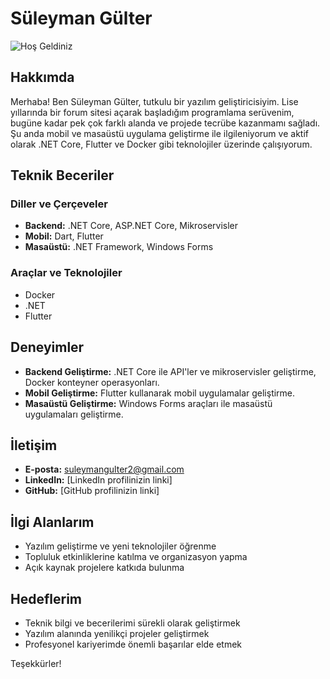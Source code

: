 # Süleyman Gülter

![Hoş Geldiniz](https://media.giphy.com/media/mpnijcWZLhDy5PMRjs/giphy.gif)

## Hakkımda
Merhaba! Ben Süleyman Gülter, tutkulu bir yazılım geliştiricisiyim. Lise yıllarında bir forum sitesi açarak başladığım programlama serüvenim, bugüne kadar pek çok farklı alanda ve projede tecrübe kazanmamı sağladı. Şu anda mobil ve masaüstü uygulama geliştirme ile ilgileniyorum ve aktif olarak .NET Core, Flutter ve Docker gibi teknolojiler üzerinde çalışıyorum.

## Teknik Beceriler

### Diller ve Çerçeveler
- **Backend:** .NET Core, ASP.NET Core, Mikroservisler
- **Mobil:** Dart, Flutter
- **Masaüstü:** .NET Framework, Windows Forms

### Araçlar ve Teknolojiler
- Docker
- .NET
- Flutter

## Deneyimler
- **Backend Geliştirme:** .NET Core ile API'ler ve mikroservisler geliştirme, Docker konteyner operasyonları.
- **Mobil Geliştirme:** Flutter kullanarak mobil uygulamalar geliştirme.
- **Masaüstü Geliştirme:** Windows Forms araçları ile masaüstü uygulamaları geliştirme.

## İletişim
- **E-posta:** suleymangulter2@gmail.com
- **LinkedIn:** [LinkedIn profilinizin linki]
- **GitHub:** [GitHub profilinizin linki]

## İlgi Alanlarım
- Yazılım geliştirme ve yeni teknolojiler öğrenme
- Topluluk etkinliklerine katılma ve organizasyon yapma
- Açık kaynak projelere katkıda bulunma

## Hedeflerim
- Teknik bilgi ve becerilerimi sürekli olarak geliştirmek
- Yazılım alanında yenilikçi projeler geliştirmek
- Profesyonel kariyerimde önemli başarılar elde etmek

Teşekkürler!
